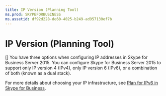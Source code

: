```yaml
---
title: IP Version (Planning Tool)
ms.prod: SKYPEFORBUSINESS
ms.assetid: df92d228-de60-4025-b249-ad957130ef7b
---
```



# IP Version (Planning Tool)
[]
You have three options when configuring IP addresses in Skype for Business Server 2015. You can configure Skype for Business Server 2015 to support only IP version 4 (IPv4), only IP version 6 (IPv6), or a combination of both (known as a dual stack).
  
    
    

For more details about choosing your IP infrastructure, see  [Plan for IPv6 in Skype for Business](plan-for-ipv6-in-skype-for-business.md).
